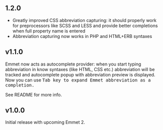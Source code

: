 ## 1.2.0

* Greatly improved CSS abbreviation capturing: it should properly work for preprocessors like SCSS and LESS and provide better completions when full property name is entered
* Abbreviation capturing now works in PHP and HTML+ERB syntaxes

## v1.1.0

Emmet now acts as autocomplete provider: when you start typing abbreviation in know syntaxes (like HTML, CSS etc.) abbreviation will be tracked and autocomplete popup with abbreviation preview is displayed. Now you can use <kbd>Tab</kdb> key to expand Emmet abbreviation as a completion.

See README for more info.

## v1.0.0

Initial release with upcoming Emmet 2.
